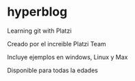 # hyperblog
Learning git with Platzi


Creado por el increible Platzi Team 

Incluye ejemplos en windows, Linux y Max

Disponible para todas la edades